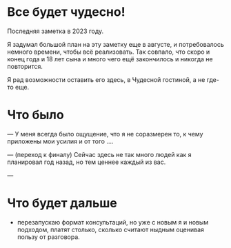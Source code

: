 # Все будет чудесно!
Последняя заметка в 2023 году.

Я задумал большой план на эту заметку еще в августе, и потребовалось немного времени, чтобы всё реализовать. Так совпало, что скоро и конец года и 18 лет сына и много чего ещё закончилось и никогда не повторится.

Я рад возможности оставить его здесь, в Чудесной гостиной, а не где-то еще.

# Что было

—
У меня всегда было ощущение, что я не соразмерен то, к чему приложены мои усилия и от того ….


—
(переход к финалу)
Сейчас здесь не так много людей как я планировал год назад, но тем ценнее каждый из вас.


—
# Что будет дальше
- перезапускаю формат консультаций, но уже с новым я и новым подходом, платят столько, сколько считают ныдным оценивая пользу от разговора.